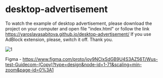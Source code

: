 # desktop-advertisement

To watch the example of desktop advertisement, please download the project on your computer and open file "index.html" or follow the link https://yaroslavasabitova.github.io/desktop-advertisement/ 
If you use AdBlock extension, please, switch it off. 
Thank you.

![1](https://github.com/YaroslavaSabitova/desktop-advertisement/assets/114692293/1873ddc0-4664-4eec-9269-eb2a64a976fa)

Figma - https://www.figma.com/proto/joy9NClxSdGB9U4S3AZ56T/Wus-test-Guidecom-(Copy)?type=design&node-id=1-71&scaling=min-zoom&page-id=0%3A1

